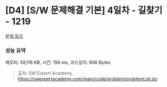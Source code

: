 # [D4] [S/W 문제해결 기본] 4일차 - 길찾기 - 1219 

[문제 링크](https://swexpertacademy.com/main/code/problem/problemDetail.do?contestProbId=AV14geLqABQCFAYD) 

### 성능 요약

메모리: 59,116 KB, 시간: 156 ms, 코드길이: 806 Bytes



> 출처: SW Expert Academy, https://swexpertacademy.com/main/code/problem/problemList.do